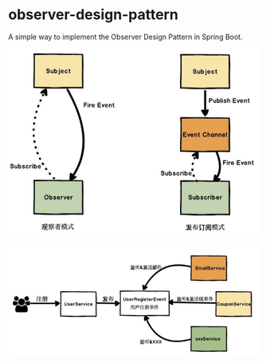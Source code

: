 # observer-design-pattern
A simple way to implement the Observer Design Pattern in Spring Boot.



![!image](https://github.com/sunboyoo/observer-design-pattern/blob/master/observer-vs-pubsub.jpg)


![!image](https://github.com/sunboyoo/observer-design-pattern/blob/master/observer-flow-chart.jpg)
